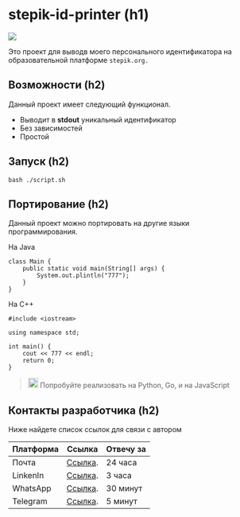 # __stepik-id-printer (h1)__

<img src="https://ucarecdn.com/02b8ff49-8f2b-4ce9-be84-7d4bdc6b9b67/"> 

Это проект для выводв моего персонального идентификатора на образовательной платформе `stepik.org.` 

## __Возможности (h2)__ 

Данный проект имеет следующий функционал. 

* Выводит в __stdout__ уникальный идентификатор 
* Без зависимостей 
* Простой 

## __Запуск (h2)__ 

```
bash ./script.sh
```


## __Портирование (h2)__ 

Данный проект можно портировать на другие языки программирования. 

На Java 

```
class Main {
    public static void main(String[] args) {
        System.out.plintln("777");
    }
}        
```
На С++ 

```
#include <iostream>

using namespace std;

int main() {
    cout << 777 << endl;
    return 0;
}
```
> <img src="https://cdn-icons-png.flaticon.com/512/1884/1884795.png"  width="20" height="20"> Попробуйте реализовать на Python, Go, и на JavaScript 


## __Контакты разработчика (h2)__ 

Ниже найдете список ссылок для связи с автором 

| Платформа | Ссылка | Отвечу за|
| ------------- |:-------------:| ------------- |
| Почта | [Ссылка](https://markdownlivepreview.com/). | 24 часа
| LinkenIn | [Ссылка](https://markdownlivepreview.com/). | 3 часа
| WhatsApp | [Ссылка](https://markdownlivepreview.com/). | 30 минут
| Telegram | [Ссылка](https://markdownlivepreview.com/). | 5 минут






